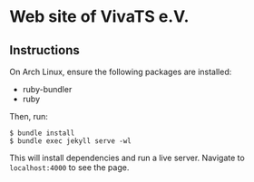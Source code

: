 # Web site of VivaTS e.V.

## Instructions

On Arch Linux, ensure the following packages are installed:

* ruby-bundler
* ruby

Then, run:

```
$ bundle install
$ bundle exec jekyll serve -wl
```

This will install dependencies and run a live server. Navigate to `localhost:4000` to see the page.
